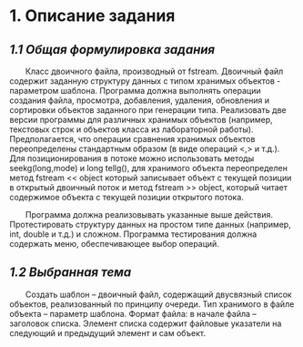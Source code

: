 <!-- markdownlint-disable MD022 MD012 -->

# **1. Описание задания**

## ***1.1 Общая формулировка задания***


<p style="text-indent: 2em;">Класс двоичного файла, производный от fstream. Двоичный файл содержит заданную структуру данных с типом хранимых объектов - параметром шаблона. Программа должна выполнять операции создания файла, просмотра, добавления, удаления, обновления и сортировки объектов заданного при генерации типа. Реализовать две версии программы для различных хранимых объектов (например, текстовых строк и объектов класса из лабораторной работы). Предполагается, что операции сравнения хранимых объектов переопределены стандартным образом (в виде операций <,>  и т.д.). Для позиционирования в потоке можно использовать методы seekg(long,mode) и long tellg(), для хранимого объекта переопределен метод fstream << object который записывает объект с текущей позиции в открытый двоичный поток и метод fstream >> object, который читает содержимое объекта с текущей позиции открытого потока.

<p style="text-indent: 2em;">Программа должна реализовывать указанные выше действия. Протестировать структуру данных на простом типе данных (например, int, double и т.д.) и сложном. Программа тестирования должна содержать меню, обеспечивающее выбор операций.</p>

## ***1.2 Выбранная тема***

<p style="text-indent: 2em;">Создать шаблон – двоичный файл, содержащий двусвязный список объектов, реализованный по принципу очереди. Тип хранимого в файле объекта – параметр шаблона.  Формат файла: в начале файла – заголовок списка. Элемент списка содержит файловые указатели на следующий и предыдущий элемент и сам объект.</p>

<!-- **Жирный текст**, *курсив*. -->


<!-- [Ссылка](https://example.com) -->
